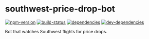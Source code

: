 # southwest-price-drop-bot

[![npm-version][npm-version-badge]][npm-version-href]
[![build-status][build-status-badge]][build-status-href]
[![dependencies][dependencies-badge]][dependencies-href]
[![dev-dependencies][dev-dependencies-badge]][dev-dependencies-href]


Bot that watches Southwest flights for price drops.


[npm-version-badge]: https://img.shields.io/npm/v/southwest-price-drop-bot.svg?style=flat-square
[npm-version-href]: https://www.npmjs.com/package/southwest-price-drop-bot

[build-status-badge]: https://img.shields.io/travis/scott113341/southwest-price-drop-bot/master.svg?style=flat-square
[build-status-href]: https://travis-ci.org/scott113341/southwest-price-drop-bot/branches

[dependencies-badge]: https://img.shields.io/david/scott113341/southwest-price-drop-bot/master.svg?style=flat-square
[dependencies-href]: https://david-dm.org/scott113341/southwest-price-drop-bot/master#info=dependencies

[dev-dependencies-badge]: https://img.shields.io/david/dev/scott113341/southwest-price-drop-bot/master.svg?style=flat-square
[dev-dependencies-href]: https://david-dm.org/scott113341/southwest-price-drop-bot/master#info=devDependencies
